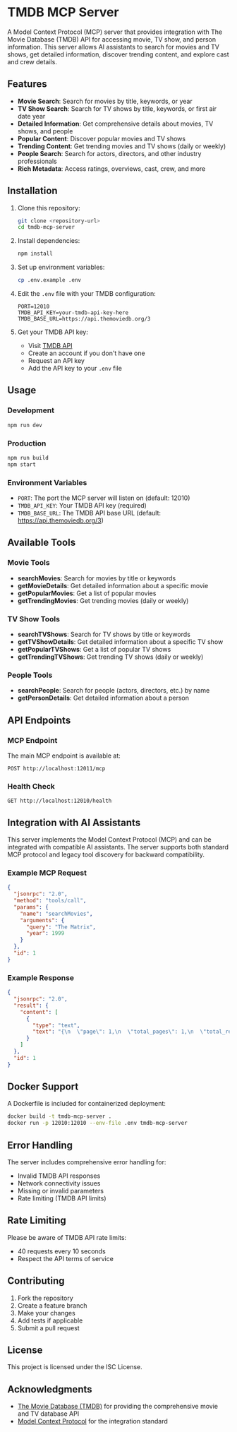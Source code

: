 # TMDB MCP Server

A Model Context Protocol (MCP) server that provides integration with The Movie Database (TMDB) API for accessing movie, TV show, and person information. This server allows AI assistants to search for movies and TV shows, get detailed information, discover trending content, and explore cast and crew details.

## Features

- **Movie Search**: Search for movies by title, keywords, or year
- **TV Show Search**: Search for TV shows by title, keywords, or first air date year
- **Detailed Information**: Get comprehensive details about movies, TV shows, and people
- **Popular Content**: Discover popular movies and TV shows
- **Trending Content**: Get trending movies and TV shows (daily or weekly)
- **People Search**: Search for actors, directors, and other industry professionals
- **Rich Metadata**: Access ratings, overviews, cast, crew, and more

## Installation

1. Clone this repository:
   ```bash
   git clone <repository-url>
   cd tmdb-mcp-server
   ```

2. Install dependencies:
   ```bash
   npm install
   ```

3. Set up environment variables:
   ```bash
   cp .env.example .env
   ```

4. Edit the `.env` file with your TMDB configuration:
   ```env
   PORT=12010
   TMDB_API_KEY=your-tmdb-api-key-here
   TMDB_BASE_URL=https://api.themoviedb.org/3
   ```

5. Get your TMDB API key:
   - Visit [TMDB API](https://www.themoviedb.org/settings/api)
   - Create an account if you don't have one
   - Request an API key
   - Add the API key to your `.env` file

## Usage

### Development
```bash
npm run dev
```

### Production
```bash
npm run build
npm start
```

### Environment Variables

- `PORT`: The port the MCP server will listen on (default: 12010)
- `TMDB_API_KEY`: Your TMDB API key (required)
- `TMDB_BASE_URL`: The TMDB API base URL (default: https://api.themoviedb.org/3)

## Available Tools

### Movie Tools

- **searchMovies**: Search for movies by title or keywords
- **getMovieDetails**: Get detailed information about a specific movie
- **getPopularMovies**: Get a list of popular movies
- **getTrendingMovies**: Get trending movies (daily or weekly)

### TV Show Tools

- **searchTVShows**: Search for TV shows by title or keywords
- **getTVShowDetails**: Get detailed information about a specific TV show
- **getPopularTVShows**: Get a list of popular TV shows
- **getTrendingTVShows**: Get trending TV shows (daily or weekly)

### People Tools

- **searchPeople**: Search for people (actors, directors, etc.) by name
- **getPersonDetails**: Get detailed information about a person

## API Endpoints

### MCP Endpoint

The main MCP endpoint is available at:
```
POST http://localhost:12011/mcp
```

### Health Check

```
GET http://localhost:12010/health
```

## Integration with AI Assistants

This server implements the Model Context Protocol (MCP) and can be integrated with compatible AI assistants. The server supports both standard MCP protocol and legacy tool discovery for backward compatibility.

### Example MCP Request

```json
{
  "jsonrpc": "2.0",
  "method": "tools/call",
  "params": {
    "name": "searchMovies",
    "arguments": {
      "query": "The Matrix",
      "year": 1999
    }
  },
  "id": 1
}
```

### Example Response

```json
{
  "jsonrpc": "2.0",
  "result": {
    "content": [
      {
        "type": "text",
        "text": "{\n  \"page\": 1,\n  \"total_pages\": 1,\n  \"total_results\": 1,\n  \"results\": [\n    {\n      \"id\": 603,\n      \"title\": \"The Matrix\",\n      \"release_date\": \"1999-03-30\",\n      \"overview\": \"Set in the 22nd century...\",\n      \"vote_average\": 8.2,\n      \"vote_count\": 23000,\n      \"poster_path\": \"https://image.tmdb.org/t/p/w500/f89U3ADr1oiB1s9GkdPOEpXUk5H.jpg\",\n      \"backdrop_path\": \"https://image.tmdb.org/t/p/w1280/fNG7i7RqMErkcqhohV2a6cV1Ehy.jpg\",\n      \"genre_ids\": [28, 878],\n      \"popularity\": 85.965\n    }\n  ]\n}"
      }
    ]
  },
  "id": 1
}
```

## Docker Support

A Dockerfile is included for containerized deployment:

```bash
docker build -t tmdb-mcp-server .
docker run -p 12010:12010 --env-file .env tmdb-mcp-server
```

## Error Handling

The server includes comprehensive error handling for:
- Invalid TMDB API responses
- Network connectivity issues
- Missing or invalid parameters
- Rate limiting (TMDB API limits)

## Rate Limiting

Please be aware of TMDB API rate limits:
- 40 requests every 10 seconds
- Respect the API terms of service

## Contributing

1. Fork the repository
2. Create a feature branch
3. Make your changes
4. Add tests if applicable
5. Submit a pull request

## License

This project is licensed under the ISC License.

## Acknowledgments

- [The Movie Database (TMDB)](https://www.themoviedb.org/) for providing the comprehensive movie and TV database API
- [Model Context Protocol](https://modelcontextprotocol.io/) for the integration standard
